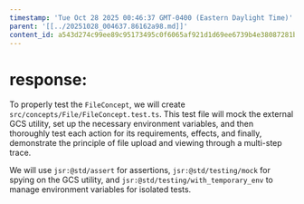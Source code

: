 ```yaml
---
timestamp: 'Tue Oct 28 2025 00:46:37 GMT-0400 (Eastern Daylight Time)'
parent: '[[../20251028_004637.86162a98.md]]'
content_id: a543d274c99ee89c95173495c0f6065af921d1d69ee6739b4e38087281b8fbc8
---
```


# response:

To properly test the `FileConcept`, we will create `src/concepts/File/FileConcept.test.ts`. This test file will mock the external GCS utility, set up the necessary environment variables, and then thoroughly test each action for its requirements, effects, and finally, demonstrate the principle of file upload and viewing through a multi-step trace.

We will use `jsr:@std/assert` for assertions, `jsr:@std/testing/mock` for spying on the GCS utility, and `jsr:@std/testing/with_temporary_env` to manage environment variables for isolated tests.
